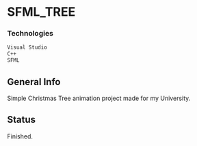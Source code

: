 # SFML_TREE

### Technologies

```bash
Visual Studio
C++
SFML
```

## General Info

Simple Christmas Tree animation project made for my University.

## Status

Finished.
